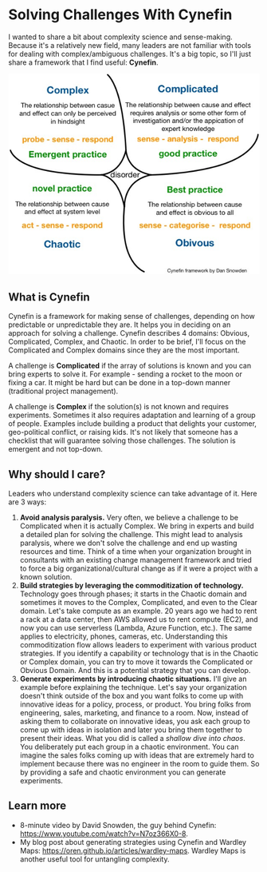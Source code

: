 # Solving Challenges With Cynefin

I wanted to share a bit about complexity science and sense-making. Because it's a relatively new field, many leaders are not familiar with tools for dealing with complex/ambiguous challenges. It's a big topic, so I'll just share a framework that I find useful: **Cynefin**. 

![Cynefin](cynefin.jpg)

## What is Cynefin
Cynefin is a framework for making sense of challenges, depending on how predictable or unpredictable they are. It helps you in deciding on an approach for solving a challenge. Cynefin describes 4 domains: Obvious, Complicated, Complex, and Chaotic. In order to be brief, I'll focus on the Complicated and Complex domains since they are the most important.

A challenge is **Complicated** if the array of solutions is known and you can bring experts to solve it. For example - sending a rocket to the moon or fixing a car. It might be hard but can be done in a top-down manner (traditional project management). 

A challenge is **Complex** if the solution(s) is not known and requires experiments. Sometimes it also requires adaptation and learning of a group of people. Examples include building a product that delights your customer, geo-political conflict, or raising kids. It's not likely that someone has a checklist that will guarantee solving those challenges. The solution is emergent and not top-down.

## Why should I care?
Leaders who understand complexity science can take advantage of it. Here are 3 ways:

1. **Avoid analysis paralysis.** Very often, we believe a challenge to be Complicated when it is actually Complex. We bring in experts and build a detailed plan for solving the challenge. This might lead to analysis paralysis, where we don't solve the challenge and end up wasting resources and time. Think of a time when your organization brought in consultants with an existing change management framework and tried to force a big organizational/cultural change as if it were a project with a known solution.
1. **Build strategies by leveraging the commoditization of technology.** Technology goes through phases; it starts in the Chaotic domain and sometimes it moves to the Complex, Complicated, and even to the Clear domain. Let's take compute as an example. 20 years ago we had to rent a rack at a data center, then AWS allowed us to rent compute (EC2), and now you can use serverless (Lambda, Azure Function, etc.). The same applies to electricity, phones, cameras, etc. Understanding this commoditization flow allows leaders to experiment with various product strategies. If you identify a capability or technology that is in the Chaotic or Complex domain, you can try to move it towards the Complicated or Obvious Domain. And this is a potential strategy that you can develop.
1. **Generate experiments by introducing chaotic situations.** I'll give an example before explaining the technique. Let's say your organization doesn't think outside of the box and you want folks to come up with innovative ideas for a policy, process, or product. You bring folks from engineering, sales, marketing, and finance to a room. Now, instead of asking them to collaborate on innovative ideas, you ask each group to come up with ideas in isolation and later you bring them together to present their ideas. What you did is called a *shallow dive into chaos*. You deliberately put each group in a chaotic environment. You can imagine the sales folks coming up with ideas that are extremely hard to implement because there was no engineer in the room to guide them. So by providing a safe and chaotic environment you can generate experiments.

## Learn more
* 8-minute video by David Snowden, the guy behind Cynefin: https://www.youtube.com/watch?v=N7oz366X0-8.
* My blog post about generating strategies using Cynefin and Wardley Maps: https://oren.github.io/articles/wardley-maps. Wardley Maps is another useful tool for untangling complexity.

